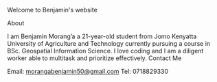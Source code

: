 Welcome to Benjamin's website

About 

I am Benjamin Morang’a a 21-year-old student from Jomo Kenyatta University of Agriculture and Technology currently pursuing a course in BSc. Geospatial Information Science. I love coding and I am a diligent worker able to multitask and prioritize effectively.
Contact Me

Email: morangabenjamin50@gmail.com 
Tel: 0718829330
